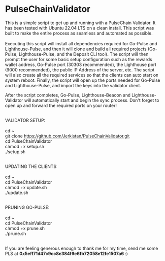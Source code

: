 # PulseChainValidator

This is a simple script to get up and running with a PulseChain Validator.  It has been tested with Ubuntu 22.04 LTS on a clean install.  This script was built to make the entire process as seamless and automated as possible.  
<br>
Executing this script will install all dependencies required for Go-Pulse and Lighthouse-Pulse, and then it will clone and build all required projects (Go-Pulse, Lighthouse-Pulse, and the Deposit CLI tool).  The script will then prompt the user for some basic setup configuration such as the rewards wallet address, Go-Pulse port (30303 recommended), the Lighthouse port (9000 recommended), the public IP Address of the server, etc.  The script will also create all the required services so that the clients can auto start on system reboot. Finally, the script will open up the ports needed for Go-Pulse and Lighthouse-Pulse, and import the keys into the validator client.
<br>

After the script completes, Go-Pulse, Lighthouse-Beacon and Lighthouse-Validator will automatically start and begin the sync process.  Don't forget to open up and forward the required ports on your router!
<br>
<br>

VALIDATOR SETUP:
<br>
<br>
cd ~
<br>
git clone https://github.com/Jerkistan/PulseChainValidator.git
<br>
cd PulseChainValidator
<br>
chmod +x setup.sh
<br>
./setup.sh
<br>
<br>

UPDATING THE CLIENTS:
<br>
<br>
cd ~
<br>
cd PulseChainValidator
<br>
chmod +x update.sh
<br>
./update.sh
<br>
<br>

PRUNING GO-PULSE:
<br>
<br>
cd ~
<br>
cd PulseChainValidator
<br>
chmod +x prune.sh
<br>
./prune.sh
<br>
<br>

If you are feeling generous enough to thank me for my time, send me some PLS at <b>0x5eff71d47c9cc8e384f6e6fb72058e12fe1507a6</b> :)
